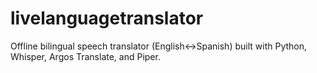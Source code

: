 # livelanguagetranslator
Offline bilingual speech translator (English↔Spanish) built with Python, Whisper, Argos Translate, and Piper.
